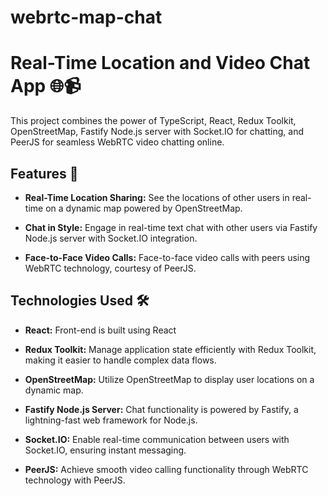 # webrtc-map-chat
# Real-Time Location and Video Chat App 🌐📹

This project combines the power of TypeScript, React, Redux Toolkit, OpenStreetMap, Fastify Node.js server with Socket.IO for chatting, and PeerJS for seamless WebRTC video chatting online.

## Features 🚀

- **Real-Time Location Sharing:** See the locations of other users in real-time on a dynamic map powered by OpenStreetMap.

- **Chat in Style:** Engage in real-time text chat with other users via Fastify Node.js server with Socket.IO integration.

- **Face-to-Face Video Calls:** Face-to-face video calls with peers using WebRTC technology, courtesy of PeerJS.

## Technologies Used 🛠️

- **React:** Front-end is built using React

- **Redux Toolkit:** Manage application state efficiently with Redux Toolkit, making it easier to handle complex data flows.

- **OpenStreetMap:** Utilize OpenStreetMap to display user locations on a dynamic map.

- **Fastify Node.js Server:** Chat functionality is powered by Fastify, a lightning-fast web framework for Node.js.

- **Socket.IO:** Enable real-time communication between users with Socket.IO, ensuring instant messaging.

- **PeerJS:** Achieve smooth video calling functionality through WebRTC technology with PeerJS.

